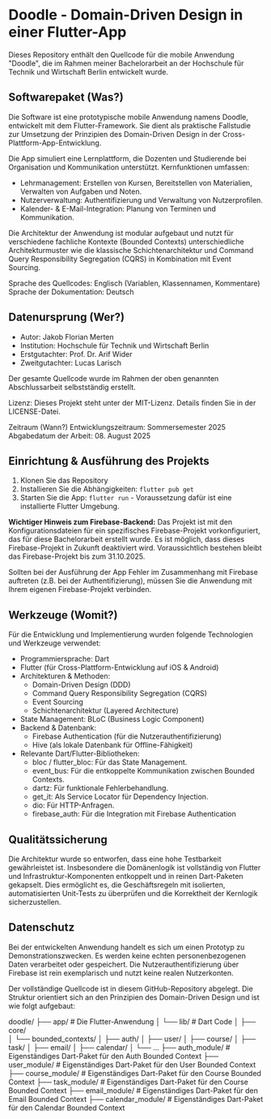 # Doodle - Domain-Driven Design in einer Flutter-App

Dieses Repository enthält den Quellcode für die mobile Anwendung "Doodle", die im Rahmen meiner Bachelorarbeit an der Hochschule für Technik und Wirtschaft Berlin entwickelt wurde.

## Softwarepaket (Was?)
Die Software ist eine prototypische mobile Anwendung namens Doodle, entwickelt mit dem Flutter-Framework. Sie dient als praktische Fallstudie zur Umsetzung der Prinzipien des Domain-Driven Design in der Cross-Plattform-App-Entwicklung.

Die App simuliert eine Lernplattform, die Dozenten und Studierende bei Organisation und Kommunikation unterstützt. Kernfunktionen umfassen:

- Lehrmanagement: Erstellen von Kursen, Bereitstellen von Materialien, Verwalten von Aufgaben und Noten.
- Nutzerverwaltung: Authentifizierung und Verwaltung von Nutzerprofilen.
- Kalender- & E-Mail-Integration: Planung von Terminen und Kommunikation.

Die Architektur der Anwendung ist modular aufgebaut und nutzt für verschiedene fachliche Kontexte (Bounded Contexts) unterschiedliche Architekturmuster wie die klassische Schichtenarchitektur und Command Query Responsibility Segregation (CQRS) in Kombination mit Event Sourcing.

Sprache des Quellcodes: Englisch (Variablen, Klassennamen, Kommentare)
Sprache der Dokumentation: Deutsch

## Datenursprung (Wer?)
- Autor: Jakob Florian Merten
- Institution: Hochschule für Technik und Wirtschaft Berlin
- Erstgutachter: Prof. Dr. Arif Wider
- Zweitgutachter: Lucas Larisch

Der gesamte Quellcode wurde im Rahmen der oben genannten Abschlussarbeit selbstständig erstellt.

Lizenz: Dieses Projekt steht unter der MIT-Lizenz. Details finden Sie in der LICENSE-Datei.

Zeitraum (Wann?)
Entwicklungszeitraum: Sommersemester 2025
Abgabedatum der Arbeit: 08. August 2025

## Einrichtung & Ausführung des Projekts
1. Klonen Sie das Repository
2. Installieren Sie die Abhängigkeiten: `flutter pub get`
3. Starten Sie die App: `flutter run` - Voraussetzung dafür ist eine installierte Flutter Umgebung.

**Wichtiger Hinweis zum Firebase-Backend:**
Das Projekt ist mit den Konfigurationsdateien für ein spezifisches Firebase-Projekt vorkonfiguriert, das für diese Bachelorarbeit erstellt wurde. Es ist möglich, dass dieses Firebase-Projekt in Zukunft deaktiviert wird. Voraussichtlich bestehen bleibt das Firebase-Projekt bis zum 31.10.2025.

Sollten bei der Ausführung der App Fehler im Zusammenhang mit Firebase auftreten (z.B. bei der Authentifizierung), müssen Sie die Anwendung mit Ihrem eigenen Firebase-Projekt verbinden. 


## Werkzeuge (Womit?)
Für die Entwicklung und Implementierung wurden folgende Technologien und Werkzeuge verwendet:
- Programmiersprache: Dart
- Flutter (für Cross-Plattform-Entwicklung auf iOS & Android)
- Architekturen & Methoden:
    - Domain-Driven Design (DDD)
    - Command Query Responsibility Segregation (CQRS)
    - Event Sourcing
    - Schichtenarchitektur (Layered Architecture)
- State Management: BLoC (Business Logic Component)
- Backend & Datenbank:
    - Firebase Authentication (für die Nutzerauthentifizierung)
    - Hive (als lokale Datenbank für Offline-Fähigkeit)
- Relevante Dart/Flutter-Bibliotheken:
    - bloc / flutter_bloc: Für das State Management.
    - event_bus: Für die entkoppelte Kommunikation zwischen Bounded Contexts.
    - dartz: Für funktionale Fehlerbehandlung.
    - get_it: Als Service Locator für Dependency Injection.
    - dio: Für HTTP-Anfragen.
    - firebase_auth: Für die Integration mit Firebase Authentication


## Qualitätssicherung
Die Architektur wurde so entworfen, dass eine hohe Testbarkeit gewährleistet ist. Insbesondere die Domänenlogik ist vollständig von Flutter und Infrastruktur-Komponenten entkoppelt und in reinen Dart-Paketen gekapselt. Dies ermöglicht es, die Geschäftsregeln mit isolierten, automatisierten Unit-Tests zu überprüfen und die Korrektheit der Kernlogik sicherzustellen.

## Datenschutz
Bei der entwickelten Anwendung handelt es sich um einen Prototyp zu Demonstrationszwecken. Es werden keine echten personenbezogenen Daten verarbeitet oder gespeichert. Die Nutzerauthentifizierung über Firebase ist rein exemplarisch und nutzt keine realen Nutzerkonten.

Der vollständige Quellcode ist in diesem GitHub-Repository abgelegt. Die Struktur orientiert sich an den Prinzipien des Domain-Driven Design und ist wie folgt aufgebaut:

doodle/
├── app/                  # Die Flutter-Anwendung
│   └── lib/              # Dart Code
│       ├── core/  
│       └── bounded_contexts/ 
│           ├── auth/
│           ├── user/
│           ├── course/
│           ├── task/
│           ├── email/
│           ├── calendar/
│           └── ...
├── auth_module/          # Eigenständiges Dart-Paket für den Auth Bounded Context
├── user_module/          # Eigenständiges Dart-Paket für den User Bounded Context
├── course_module/        # Eigenständiges Dart-Paket für den Course Bounded Context
├── task_module/          # Eigenständiges Dart-Paket für den Course Bounded Context
├── email_module/         # Eigenständiges Dart-Paket für den Email Bounded Context
├── calendar_module/      # Eigenständiges Dart-Paket für den Calendar Bounded Context